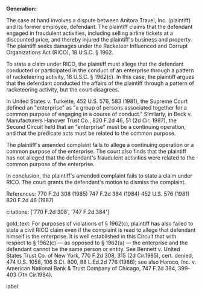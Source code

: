 **Generation:**


The case at hand involves a dispute between Anitora Travel, Inc. (plaintiff) and its former employee, defendant. The plaintiff claims that the defendant engaged in fraudulent activities, including selling airline tickets at a discounted price, and thereby injured the plaintiff's business and property. The plaintiff seeks damages under the Racketeer Influenced and Corrupt Organizations Act (RICO), 18 U.S.C. § 1962.

To state a claim under RICO, the plaintiff must allege that the defendant conducted or participated in the conduct of an enterprise through a pattern of racketeering activity, 18 U.S.C. § 1962(c). In this case, the plaintiff argues that the defendant conducted the affairs of the plaintiff through a pattern of racketeering activity, but the court disagrees.

In United States v. Turkette, 452 U.S. 576, 583 (1981), the Supreme Court defined an "enterprise" as "a group of persons associated together for a common purpose of engaging in a course of conduct." Similarly, in Beck v. Manufacturers Hanover Trust Co., 820 F.2d 46, 51 (2d Cir. 1987), the Second Circuit held that an "enterprise" must be a continuing operation, and that the predicate acts must be related to the common purpose.

The plaintiff's amended complaint fails to allege a continuing operation or a common purpose of the enterprise. The court also finds that the plaintiff has not alleged that the defendant's fraudulent activities were related to the common purpose of the enterprise.

In conclusion, the plaintiff's amended complaint fails to state a claim under RICO. The court grants the defendant's motion to dismiss the complaint.

References:
770 F.2d 308 (1985)
747 F.2d 384 (1984)
452 U.S. 576 (1981)
820 F.2d 46 (1987)


citations: ['770 F.2d 308', '747 F.2d 384']

gold_text: For purposes of violations of § 1962(c), plaintiff has also failed to state a civil RICO claim even if the complaint is read to allege that defendant himself is the enterprise. It is well established in this Circuit that with respect to § 1962(c) — as opposed to § 1962(a) — the enterprise and the defendant cannot be the same person or entity. See Bennett v. United States Trust Co. of New York, 770 F.2d 308, 315 (2d Cir.1985), cert. denied, 474 U.S. 1058, 106 S.Ct. 800, 88 L.Ed.2d 776 (1986); see also Haroco, Inc. v. American National Bank & Trust Company of Chicago, 747 F.2d 384, 399-403 (7th Cir.1984).

label: 